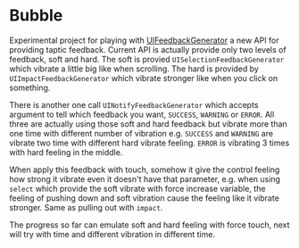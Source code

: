 # Bubble

Experimental project for playing with [UIFeedbackGenerator](https://developer.apple.com/reference/uikit/uifeedbackgenerator) 
a new API for providing taptic feedback. Current API is actually provide only two levels of feedback, soft and hard. The soft
is provied `UISelectionFeedbackGenerator` which vibrate a little big like when scrolling. The hard is provided by 
`UIImpactFeedbackGenerator` which vibrate stronger like when you click on something.

There is another one call `UINotifyFeedbackGenerator` which accepts argument to tell which feedback you want, `SUCCESS`,
`WARNING` or `ERROR`. All three are actually using those soft and hard feedback but vibrate more than one time with different
number of vibration e.g. `SUCCESS` and `WARNING` are vibrate two time with different hard vibrate feeling. `ERROR` is vibrating
3 times with hard feeling in the middle.

When apply this feedback with touch, somehow it give the control feeling how strong it vibrate even it doesn't have that parameter,
e.g. when using `select` which provide the soft vibrate with force increase variable, the feeling of pushing down and soft
vibration cause the feeling like it vibrate stronger. Same as pulling out with `impact`.

The progress so far can emulate soft and hard feeling with force touch, next will try with time and different vibration in different time.
